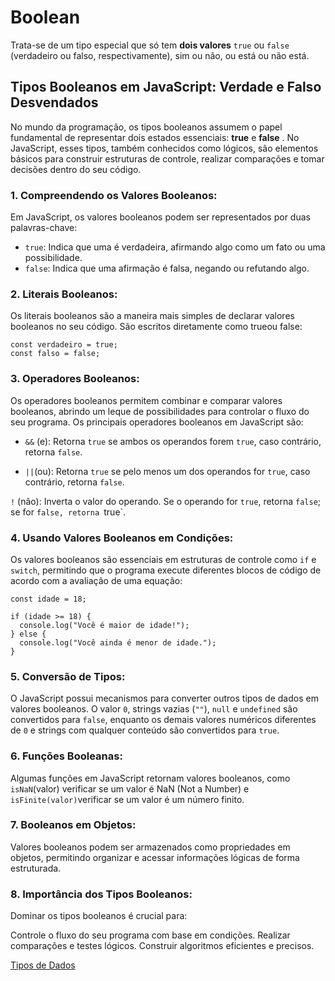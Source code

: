 # Boolean

Trata-se de um tipo especial que só tem **dois valores**
`true` ou `false` (verdadeiro ou falso, respectivamente), sim ou não, ou está ou não está.

## Tipos Booleanos em JavaScript: Verdade e Falso Desvendados

No mundo da programação, os tipos booleanos assumem o papel fundamental de representar dois estados essenciais: **true** e **false** . No JavaScript, esses tipos, também conhecidos como lógicos, são elementos básicos para construir estruturas de controle, realizar comparações e tomar decisões dentro do seu código.

### 1. Compreendendo os Valores Booleanos:

Em JavaScript, os valores booleanos podem ser representados por duas palavras-chave:

- `true`: Indica que uma é verdadeira, afirmando algo como um fato ou uma possibilidade.
- `false`: Indica que uma afirmação é falsa, negando ou refutando algo.

### 2. Literais Booleanos:

Os literais booleanos são a maneira mais simples de declarar valores booleanos no seu código. São escritos diretamente como trueou false:

```
const verdadeiro = true;
const falso = false;
```

### 3. Operadores Booleanos:

Os operadores booleanos permitem combinar e comparar valores booleanos, abrindo um leque de possibilidades para controlar o fluxo do seu programa. Os principais operadores booleanos em JavaScript são:

- `&&` (e): Retorna `true` se ambos os operandos forem `true`, caso contrário, retorna `false`.

- `||`(ou): Retorna `true` se pelo menos um dos operandos for `true`, caso contrário, retorna `false`.

`!` (não): Inverta o valor do operando. Se o operando for `true`, retorna `false`; se for `false, retorna `true`.

### 4. Usando Valores Booleanos em Condições:

Os valores booleanos são essenciais em estruturas de controle como `if` e `switch`, permitindo que o programa execute diferentes blocos de código de acordo com a avaliação de uma equação:

```
const idade = 18;

if (idade >= 18) {
  console.log("Você é maior de idade!");
} else {
  console.log("Você ainda é menor de idade.");
}
```

### 5. Conversão de Tipos:

O JavaScript possui mecanismos para converter outros tipos de dados em valores booleanos. O valor `0`, strings vazias (`""`), `null` e `undefined` são convertidos para `false`, enquanto os demais valores numéricos diferentes de `0` e strings com qualquer conteúdo são convertidos para `true`.

### 6. Funções Booleanas:

Algumas funções em JavaScript retornam valores booleanos, como `isNaN`(valor) verificar se um valor é NaN (Not a Number) e `isFinite(valor)`verificar se um valor é um número finito.

### 7. Booleanos em Objetos:

Valores booleanos podem ser armazenados como propriedades em objetos, permitindo organizar e acessar informações lógicas de forma estruturada.

### 8. Importância dos Tipos Booleanos:

Dominar os tipos booleanos é crucial para:

Controle o fluxo do seu programa com base em condições.
Realizar comparações e testes lógicos.
Construir algoritmos eficientes e precisos.

[Tipos de Dados](../tipos-de-dados/tipos-de-dados.md)